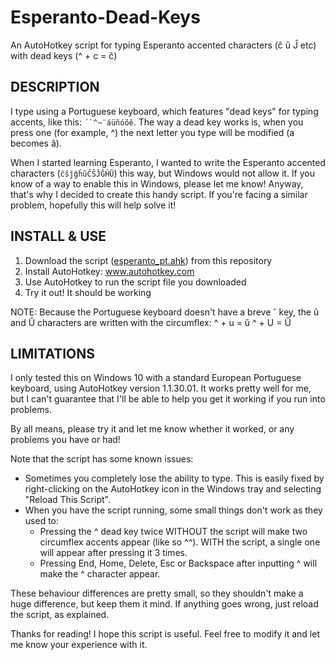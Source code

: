 # Esperanto-Dead-Keys
An AutoHotkey script for typing Esperanto accented characters (ĉ ŭ Ĵ etc) with dead keys (^ + c = ĉ)


## DESCRIPTION

I type using a Portuguese keyboard, which features "dead keys" for typing accents, like this: ```´`^~¨áüñóõê```. The way a dead key works is, when you press one (for example, ^) the next letter you type will be modified (a becomes â).

When I started learning Esperanto, I wanted to write the Esperanto accented characters (`ĉŝĵĝĥŭĈŜĴĜĤŬ`) this way, but Windows would not allow it. If you know of a way to enable this in Windows, please let me know! Anyway, that's why I decided to create this handy script. If you're facing a similar problem, hopefully this will help solve it!


## INSTALL & USE

1. Download the script ([esperanto_pt.ahk](esperanto_pt.ahk)) from this repository
2. Install AutoHotkey: www.autohotkey.com
3. Use AutoHotkey to run the script file you downloaded
4. Try it out! It should be working

NOTE: Because the Portuguese keyboard doesn't have a breve ˘ key, the ŭ and Ŭ characters are written with the circumflex:
^ + u = ŭ
^ + U = Ŭ


## LIMITATIONS
I only tested this on Windows 10 with a standard European Portuguese keyboard, using AutoHotkey version 1.1.30.01. It works pretty well for me, but I can't guarantee that I'll be able to help you get it working if you run into problems.

By all means, please try it and let me know whether it worked, or any problems you have or had!

Note that the script has some known issues:
- Sometimes you completely lose the ability to type. This is easily fixed by right-clicking on the AutoHotkey icon in the Windows tray and selecting "Reload This Script".
- When you have the script running, some small things don't work as they used to:
  - Pressing the ^ dead key twice WITHOUT the script will make two circumflex accents appear (like so ^^). WITH the script, a single one will appear after pressing it 3 times.
  - Pressing End, Home, Delete, Esc or Backspace after inputting ^ will make the ^ character appear.
  
These behaviour differences are pretty small, so they shouldn't make a huge difference, but keep them it mind. If anything goes wrong, just reload the script, as explained.



Thanks for reading! I hope this script is useful. Feel free to modify it and let me know your experience with it.
